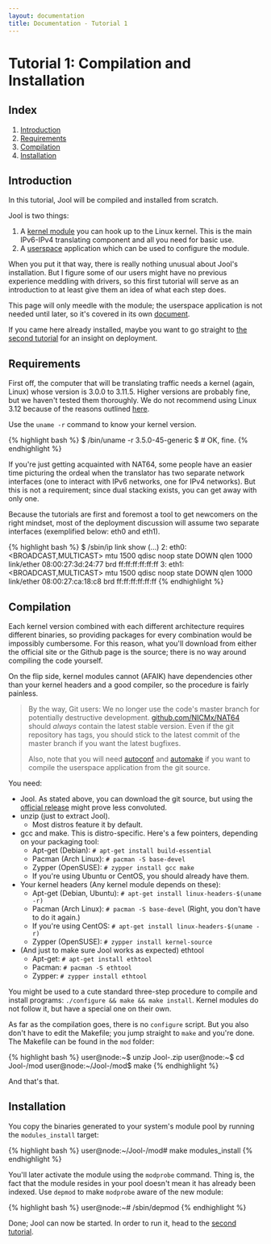 ```yaml
---
layout: documentation
title: Documentation - Tutorial 1
---
```


# Tutorial 1: Compilation and Installation

## Index

1. [Introduction](#introduction)
2. [Requirements](#requirements)
3. [Compilation](#compilation)
4. [Installation](#installation)

## Introduction

In this tutorial, Jool will be compiled and installed from scratch.

Jool is two things:

1. A <a href="https://en.wikipedia.org/wiki/Loadable_kernel_module" target="_blank">kernel module</a> you can hook up to the Linux kernel. This is the main IPv6-IPv4 translating component and all you need for basic use.
2. A <a href="https://en.wikipedia.org/wiki/User_space" target="_blank">userspace</a> application which can be used to configure the module.

When you put it that way, there is really nothing unusual about Jool's installation. But I figure some of our users might have no previous experience meddling with drivers, so this first tutorial will serve as an introduction to at least give them an idea of what each step does.

This page will only meedle with the module; the userspace application is not needed until later, so it's covered in its own [document](userspace-app.html).

If you came here already installed, maybe you want to go straight to [the second tutorial](tutorial2.html) for an insight on deployment.

## Requirements

First off, the computer that will be translating traffic needs a kernel (again, Linux) whose version is 3.0.0 to 3.11.5. Higher versions are probably fine, but we haven't tested them thoroughly. We do not recommend using Linux 3.12 because of the reasons outlined <a href="https://github.com/NICMx/NAT64/issues/90" target="_blank">here</a>.

Use the `uname -r` command to know your kernel version.

{% highlight bash %}
$ /bin/uname -r
3.5.0-45-generic
$ # OK, fine.
{% endhighlight %}

If you're just getting acquainted with NAT64, some people have an easier time picturing the ordeal when the translator has two separate network interfaces (one to interact with IPv6 networks, one for IPv4 networks). But this is not a requirement; since dual stacking exists, you can get away with only one.

Because the tutorials are first and foremost a tool to get newcomers on the right mindset, most of the deployment discussion will assume two separate interfaces (exemplified below: eth0 and eth1).

{% highlight bash %}
$ /sbin/ip link show
(...)
2: eth0: <BROADCAST,MULTICAST> mtu 1500 qdisc noop state DOWN qlen 1000
    link/ether 08:00:27:3d:24:77 brd ff:ff:ff:ff:ff:ff
3: eth1: <BROADCAST,MULTICAST> mtu 1500 qdisc noop state DOWN qlen 1000
    link/ether 08:00:27:ca:18:c8 brd ff:ff:ff:ff:ff:ff
{% endhighlight %}

## Compilation

Each kernel version combined with each different architecture requires different binaries, so providing packages for every combination would be impossibly cumbersome. For this reason, what you'll download from either the official site or the Github page is the source; there is no way around compiling the code yourself.

On the flip side, kernel modules cannot (AFAIK) have dependencies other than your kernel headers and a good compiler, so the procedure is fairly painless.

> By the way, Git users: We no longer use the code's master branch for potentially destructive development. <a href="https://github.com/NICMx/NAT64" target="_blank">github.com/NICMx/NAT64</a> should _always_ contain the latest stable version. Even if the git repository has tags, you should stick to the latest commit of the master branch if you want the latest bugfixes.
> 
> Also, note that you will need <a href="https://www.gnu.org/software/autoconf/" target="_blank">autoconf</a> and <a href="https://www.gnu.org/software/automake/" target="_blank">automake</a> if you want to compile the userspace application from the git source.

You need:

* Jool. As stated above, you can download the git source, but using the [official release](download.html) might prove less convoluted.
* unzip (just to extract Jool).
	- Most distros feature it by default.
* gcc and make. This is distro-specific. Here's a few pointers, depending on your packaging tool:
	- Apt-get (Debian): `# apt-get install build-essential`
	- Pacman (Arch Linux): `# pacman -S base-devel`
	- Zypper (OpenSUSE): `# zypper install gcc make`
	- If you're using Ubuntu or CentOS, you should already have them.
* Your kernel headers (Any kernel module depends on these):
	- Apt-get (Debian, Ubuntu): `# apt-get install linux-headers-$(uname -r)`
	- Pacman (Arch Linux): `# pacman -S base-devel` (Right, you don't have to do it again.)
	- If you're using CentOS: `# apt-get install linux-headers-$(uname -r)`
	- Zypper (OpenSUSE): `# zypper install kernel-source`
* (And just to make sure Jool works as expected) ethtool
	- Apt-get: `# apt-get install ethtool`
	- Pacman: `# pacman -S ethtool`
	- Zypper: `# zypper install ethtool`

You might be used to a cute standard three-step procedure to compile and install programs: `./configure && make && make install`. Kernel modules do not follow it, but have a special one on their own.

As far as the compilation goes, there is no `configure` script. But you also don't have to edit the Makefile; you jump straight to `make` and you're done. The Makefile can be found in the `mod` folder:

{% highlight bash %}
user@node:~$ unzip Jool-<version>.zip
user@node:~$ cd Jool-<version>/mod
user@node:~/Jool-<version>/mod$ make
{% endhighlight %}

And that's that.

## Installation

You copy the binaries generated to your system's module pool by running the `modules_install` target:

{% highlight bash %}
user@node:~/Jool-<version>/mod# make modules_install
{% endhighlight %}

You'll later activate the module using the `modprobe` command. Thing is, the fact that the module resides in your pool doesn't mean it has already been indexed. Use `depmod` to make `modprobe` aware of the new module:

{% highlight bash %}
user@node:~# /sbin/depmod
{% endhighlight %}

Done; Jool can now be started. In order to run it, head to the [second tutorial](tutorial2.html).

